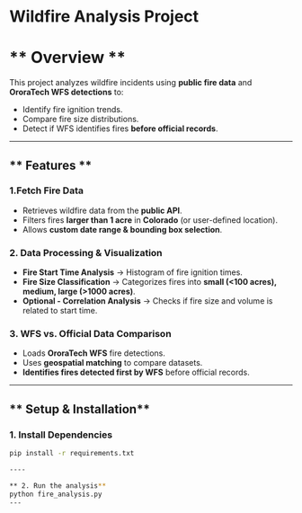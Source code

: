 # **Wildfire Analysis Project**   

# ** Overview **  
This project analyzes wildfire incidents using **public fire data** and **OroraTech WFS detections** to:  
+ Identify fire ignition trends.  
+ Compare fire size distributions.  
+ Detect if WFS identifies fires **before official records**.  

---

## ** Features **  
### **1️.Fetch Fire Data**  
- Retrieves wildfire data from the **public API**.  
- Filters fires **larger than 1 acre** in **Colorado** (or user-defined location).  
- Allows **custom date range & bounding box selection**.  

### **2️. Data Processing & Visualization**  
- **Fire Start Time Analysis** → Histogram of fire ignition times.  
- **Fire Size Classification** → Categorizes fires into **small (<100 acres), medium, large (>1000 acres)**.  
- **Optional - Correlation Analysis** → Checks if fire size and volume is related to start time.  

### **3️. WFS vs. Official Data Comparison**  
- Loads **OroraTech WFS** fire detections.  
- Uses **geospatial matching** to compare datasets.  
- **Identifies fires detected first by WFS** before official records.  

---

## ** Setup & Installation**  
### **1️. Install Dependencies**  
```bash
pip install -r requirements.txt

----

** 2. Run the analysis** 
python fire_analysis.py
---